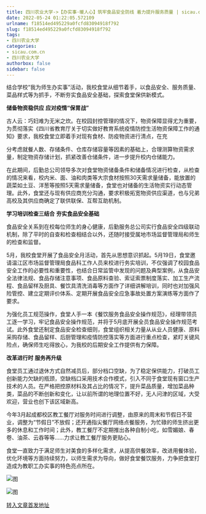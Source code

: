 ```yaml
---
title: 四川农业大学->【办实事·暖人心】筑牢食品安全防线 着力提升服务质量 | sicau.com.cn
date: 2022-05-24 01:22:05.572109
urlname: f18514ed495229a0fcfd83094918f792
slug: f18514ed495229a0fcfd83094918f792
tags: 
- 四川农业大学
categories:
- sicau.com.cn
- 四川农业大学
authorbox: false
sidebar: false
---
```

结合学校“我为师生办实事”活动，我校食堂从细节着手，以食品安全、服务质量、菜品样式等为抓手，不断夯实食品安全基础，探索食堂保供新模式。  

**储备物资稳供应** **应对疫情“保胃战”**

古人云：巧妇难为无米之炊。在校园封控管理的情况下，物资保障显得尤为重要，为贯彻落实《四川省教育厅关于切实做好教育系统疫情防控生活物资保障工作的通知》要求，我校食堂立即着手对现有食材、防疫物资进行清点，在充
<!--more-->
分考虑就餐人数、存储条件、仓库存储容量等因素的基础上，合理测算物资需求量，制定物资存储计划，抓紧改善仓储条件，进一步提升校内仓储能力。

在此期间，后勤总公司领导多次对食堂物资储备条件和储备情况进行检查，从检查的情况来看，校内米、面、油和肉类等大宗食材按照30天需求量储备，能放置的蔬菜如土豆、洋葱等按照5天需求量储备，食堂也对储备的生活物资实行动态管理。此外，食堂还与现有供应商充分沟通，要求积极拓宽物资供应渠道，也与兄弟高校及其供应商确定了联供联保、互帮互助机制。

**学习培训检查三结合** **夯实食品安全基础**

食品安全关系到在校每位师生的身心健康，后勤服务总公司实行食品安全四级联动机制，除了平时的自查和检查相结合以外，还随时接受属地市场监督管理局和师生的检查和监督。

5月，我校食堂开展了食品安全月活动，首先从思想意识抓起。5月19日，食堂邀请温江区市场监督管理局食品科工作人员来校进行务实培训，不仅强调了校园食品安全工作的必要性和重要性，也结合日常监管中发现的问题及典型案例，从食品安全法律法规、食品存储注意事项、食品原料查验、索证索票制度落实、加工生产流程、食品留样及厨具、餐饮具清洗消毒等方面作了详细讲解培训，同时也对加强风险管控、建立定期评价体系、定期开展食品安全应急事故处置方案演练等方面作了要求。

为强化员工规范操作，食堂人手一本《餐饮服务食品安全操作规范》，经理带领员工逐一学习，牢记食品安全操作规范，并将于5月底开展全员食品安全操作规范考试。此外食堂还制定食品安全检查细则，食堂组织相关力量从从业人员健康、原料采购存储、食品留样、后厨管理和疫情防控落实等方面进行重点检查，紧盯关键风险点，确保师生吃得放心，为我校的后期安全工作提供有力保障。

**改革进行时** **服务再升级**

食堂员工通过退休方式自然减员后，部分档口空缺，为了稳定保供能力，打破员工创新能力欠缺的瓶颈，空缺档口采用技术合作模式，引入不同于食堂现有窗口生产技术的人员。在严格把控原材料及其占比的情况下，提升菜品质量，增加菜品种类，菜品的不断创新和变化，让以前所谓的地理位置不好，无人问津的区域，大受欢迎，营业也创下该区域新高。

今年3月起成都校区教工餐厅对服务时间进行调整，由原来的周末和节假日不营业，调整为“节假日”不放假；还开通指尖餐厅网络点餐服务，为忙碌的师生挤出更多的休息和工作时间；此外，教工餐厅不定期推出各种自制小吃，如雪媚娘、春卷、油茶、云吞等等……力求让教工餐厅服务更贴心。

食堂一直致力于满足师生对美食的多样化需求，从提高供餐效率，改进用餐体验，优化环境等方面持续努力，以师生需求为导向，做好食堂餐饮服务，力争把食堂打造成为教职工办实事的特色亮点所在。

![图](https://news.sicau.edu.cn/__local/6/3B/0B/09569B2AA60D64B3E2E8E95D042_4256C486_85621.png)

![图](https://news.sicau.edu.cn/__local/2/BC/61/23EE38A19D2DD0CEE80DEBFD4FB_0DB00A9A_12430.png)

[转入文章首发地址](https://news.sicau.edu.cn/info/1078/67904.htm)